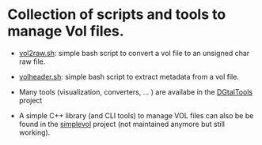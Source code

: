 # Collection of scripts and tools to manage Vol files.


* [vol2raw.sh](https://github.com/dcoeurjo/VolGallery/blob/master/tools/vol2raw.sh):
  simple bash script to convert a vol file to an unsigned char raw file.

* [volheader.sh](https://github.com/dcoeurjo/VolGallery/blob/master/tools/vol2raw.sh):
  simple bash script to extract metadata from a vol file.


* Many tools (visualization, converters, ... ) are availabe in the
[DGtalTools](https://github.com/DGtal-team/DGtalTools) project

* A simple C++ library (and CLI tools) to manage VOL files can also be
  be found in the
  [simplevol](http://liris.cnrs.fr/~dcoeurjo/Code/SimpleVol/)
  project (not maintained anymore but still working). 
